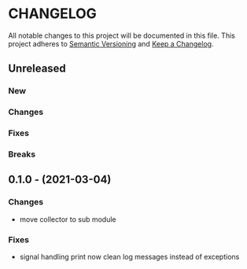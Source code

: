 # CHANGELOG

All notable changes to this project will be documented in this file.
This project adheres to [Semantic Versioning](http://semver.org/) and [Keep a Changelog](http://keepachangelog.com/).

## Unreleased

### New

### Changes

### Fixes

### Breaks

## 0.1.0 - (2021-03-04)

### Changes

* move collector to sub module

### Fixes

* signal handling print now clean log messages instead of exceptions
